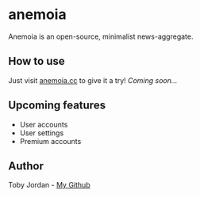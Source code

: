 # anemoia
Anemoia is an open-source, minimalist news-aggregate.

## How to use
Just visit [anemoia.cc](anemoia.cc) to give it a try! *Coming soon...*

## Upcoming features
* User accounts
* User settings
* Premium accounts

## Author
Toby Jordan - [My Github](github.com/tobyjordan)

